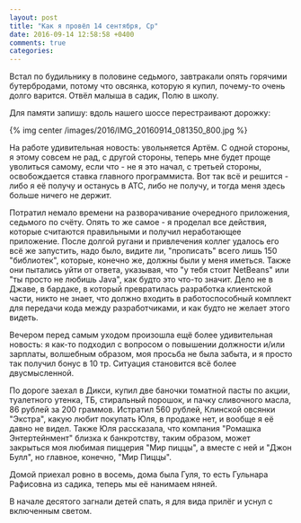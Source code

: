 ```yaml
---
layout: post
title: "Как я провёл 14 сентября, Ср"
date: 2016-09-14 12:58:58 +0400
comments: true
categories: 
---
```

Встал по будильнику в половине седьмого, завтракали опять горячими бутербродами, потому что овсянка, которую я купил, почему-то очень долго варится. Отвёл малыша в садик, Полю в школу.

Для памяти запишу: вдоль нашего шоссе перестраивают дорожку:

{% img center /images/2016/IMG_20160914_081350_800.jpg %}

На работе удивительная новость: увольняется Артём. С одной стороны, я этому совсем не рад, с другой стороны, теперь мне будет проще уволиться самому, если что - не я это начал, с третьей стороны, освобождается ставка главного программиста. Вот так всё и решится - либо я её получу и останусь в АТС, либо не получу, и тогда меня здесь больше ничего не держит.

Потратил немало времени на разворачивание очередного приложения, седьмого по счёту. Опять то же самое - я проделал все действия, которые считаются правильными и получил неработающее приложение. После долгой ругани и привлечения коллег удалось его всё же запустить, надо было, видите ли, "прописать" всего лишь 150 "библиотек", которые, конечно же, должны были у меня иметься. Также они пытались уйти от ответа, указывая, что "у тебя стоит NetBeans" или "ты просто не любишь Java", как будто это что-то значит. Дело не в Джаве, в бардаке, в который превратилась разработка клиентской части, никто не знает, что должно входить в работоспособный комплект для передачи кода между разработчиками, и как будто не желает этого видеть.

Вечером перед самым уходом произошла ещё более удивительная новость: я как-то подходил с вопросом о повышении должности и/или зарплаты, волшебным образом, моя просьба не была забыта, и я просто так получил бонус в 10 тр. Ситуация становится всё более двусмысленной.

По дороге заехал в Дикси, купил две баночки томатной пасты по акции, туалетного утенка, ТБ, стиральный порошок, и пачку сливочного масла, 86 рублей за 200 граммов. Истратил 560 рублей, Клинской овсянки "Экстра", какую любит покупать Юля, в продаже нет, и вообще я её давно не видел. Также Юля рассказала, что компания "Ромашка Энтертейнмент" близка к банкротству, таким образом, может закрыться моя любимая пиццерия "Мир пиццы", а вместе с ней и "Джон Булл", но главное, конечно, "Мир Пиццы".

Домой приехал ровно в восемь, дома была Гуля, то есть Гульнара Рафисовна из садика, теперь мы её нанимаем няней.

В начале десятого загнали детей спать, я для вида прилёг и уснул с включенным светом.

